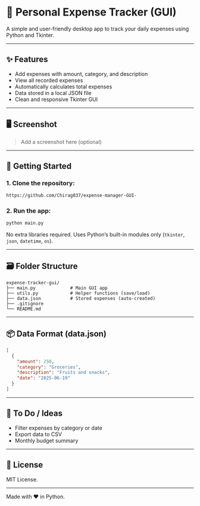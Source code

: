 # 💸 Personal Expense Tracker (GUI)

A simple and user-friendly desktop app to track your daily expenses using Python and Tkinter.

---

## ✨ Features

- Add expenses with amount, category, and description
- View all recorded expenses
- Automatically calculates total expenses
- Data stored in a local JSON file
- Clean and responsive Tkinter GUI

---

## 🖥️ Screenshot

> Add a screenshot here (optional)

---

## 🚀 Getting Started

### 1. Clone the repository:
```bash
https://github.com/Chirag037/expense-manager-GUI-
```

### 2. Run the app:
```bash
python main.py
```

No extra libraries required. Uses Python’s built-in modules only (`tkinter`, `json`, `datetime`, `os`).

---

## 🗃️ Folder Structure
```
expense-tracker-gui/
├── main.py             # Main GUI app
├── utils.py            # Helper functions (save/load)
├── data.json           # Stored expenses (auto-created)
├── .gitignore
└── README.md
```

---

## 📦 Data Format (data.json)
```json
[
  {
    "amount": 250,
    "category": "Groceries",
    "description": "Fruits and snacks",
    "date": "2025-06-19"
  }
]
```

---

## 📌 To Do / Ideas
- Filter expenses by category or date
- Export data to CSV
- Monthly budget summary

---

## 📄 License
MIT License.

---

Made with ❤️ in Python.
